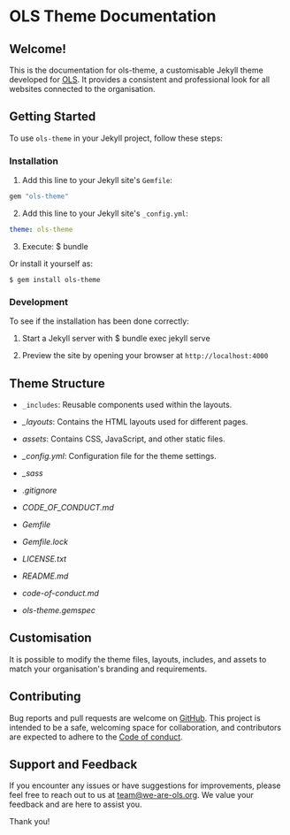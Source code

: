 # OLS Theme Documentation

## Welcome!
This is the documentation for ols-theme, a customisable Jekyll theme developed for [OLS](https://we-are-ols.org/). It provides a consistent and professional look for all websites connected to the organisation.

## Getting Started

To use `ols-theme` in your Jekyll project, follow these steps:

### Installation

1. Add this line to your Jekyll site's `Gemfile`:

```ruby
gem "ols-theme"
```

2. Add this line to your Jekyll site's `_config.yml`:

```yaml
theme: ols-theme
```

3. Execute:
   $ bundle

Or install it yourself as:

    $ gem install ols-theme
    

### Development

To see if the installation has been done correctly:

1. Start a Jekyll server with 
    $ bundle exec jekyll serve

2. Preview the site by opening your browser at `http://localhost:4000`

## Theme Structure
- `_includes`: Reusable components used within the layouts.
 
- *_layouts*:
Contains the HTML layouts used for different pages.

- *assets*:
Contains CSS, JavaScript, and other static files.

- *_config.yml*:
Configuration file for the theme settings.

- *_sass*
- *.gitignore*
- *CODE_OF_CONDUCT.md*
- *Gemfile*
- *Gemfile.lock*
- *LICENSE.txt*
- *README.md*
- *code-of-conduct.md*
- *ols-theme.gemspec*


## Customisation
 
It is possible to modify the theme files, layouts, includes, and assets to match your organisation's branding and requirements.

## Contributing

Bug reports and pull requests are welcome on [GitHub](https://github.com/open-life-science/ols-jekyll-theme). This project is intended to be a safe, welcoming space for collaboration, and contributors are expected to adhere to the [Code of conduct](https://github.com/open-life-science/ols-jekyll-theme/blob/main/CODE_OF_CONDUCT.md).

## Support and Feedback

If you encounter any issues or have suggestions for improvements, please feel free to reach out to us at [team@we-are-ols.org](team@we-are-ols.org). We value your feedback and are here to assist you.

Thank you!
